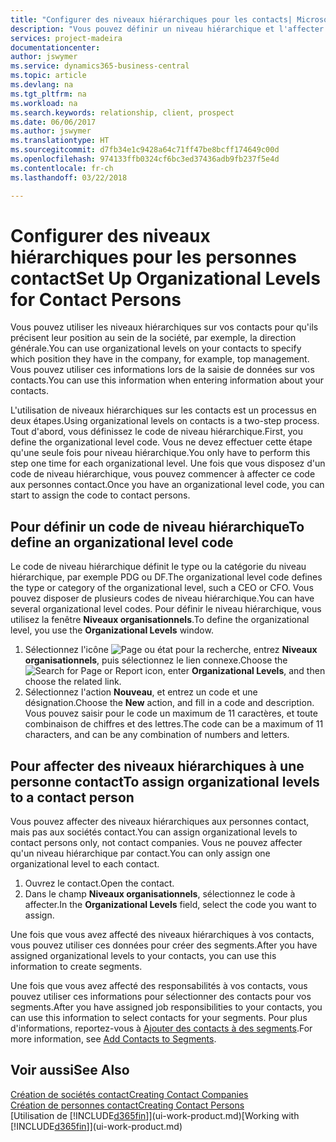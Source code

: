 ```yaml
---
title: "Configurer des niveaux hiérarchiques pour les contacts| Microsoft Docs"
description: "Vous pouvez définir un niveau hiérarchique et l'affecter à vos contacts pour indiquer leur position au sein de leur société, par exemple, la direction générale."
services: project-madeira
documentationcenter: 
author: jswymer
ms.service: dynamics365-business-central
ms.topic: article
ms.devlang: na
ms.tgt_pltfrm: na
ms.workload: na
ms.search.keywords: relationship, client, prospect
ms.date: 06/06/2017
ms.author: jswymer
ms.translationtype: HT
ms.sourcegitcommit: d7fb34e1c9428a64c71ff47be8bcff174649c00d
ms.openlocfilehash: 974133ffb0324cf6bc3ed37436adb9fb237f5e4d
ms.contentlocale: fr-ch
ms.lasthandoff: 03/22/2018

---
```

# <a name="set-up-organizational-levels-for-contact-persons"></a><span data-ttu-id="b028a-103">Configurer des niveaux hiérarchiques pour les personnes contact</span><span class="sxs-lookup"><span data-stu-id="b028a-103">Set Up Organizational Levels for Contact Persons</span></span>
<span data-ttu-id="b028a-104">Vous pouvez utiliser les niveaux hiérarchiques sur vos contacts pour qu'ils précisent leur position au sein de la société, par exemple, la direction générale.</span><span class="sxs-lookup"><span data-stu-id="b028a-104">You can use organizational levels on your contacts to specify which position they have in the company, for example, top management.</span></span> <span data-ttu-id="b028a-105">Vous pouvez utiliser ces informations lors de la saisie de données sur vos contacts.</span><span class="sxs-lookup"><span data-stu-id="b028a-105">You can use this information when entering information about your contacts.</span></span>

<span data-ttu-id="b028a-106">L'utilisation de niveaux hiérarchiques sur les contacts est un processus en deux étapes.</span><span class="sxs-lookup"><span data-stu-id="b028a-106">Using organizational levels on contacts is a two-step process.</span></span> <span data-ttu-id="b028a-107">Tout d'abord, vous définissez le code de niveau hiérarchique.</span><span class="sxs-lookup"><span data-stu-id="b028a-107">First, you define the organizational level code.</span></span> <span data-ttu-id="b028a-108">Vous ne devez effectuer cette étape qu'une seule fois pour niveau hiérarchique.</span><span class="sxs-lookup"><span data-stu-id="b028a-108">You only have to perform this step one time for each organizational level.</span></span> <span data-ttu-id="b028a-109">Une fois que vous disposez d'un code de niveau hiérarchique, vous pouvez commencer à affecter ce code aux personnes contact.</span><span class="sxs-lookup"><span data-stu-id="b028a-109">Once you have an organizational level code, you can start to assign the code to contact persons.</span></span>

## <a name="to-define-an-organizational-level-code"></a><span data-ttu-id="b028a-110">Pour définir un code de niveau hiérarchique</span><span class="sxs-lookup"><span data-stu-id="b028a-110">To define an organizational level code</span></span>
<span data-ttu-id="b028a-111">Le code de niveau hiérarchique définit le type ou la catégorie du niveau hiérarchique, par exemple PDG ou DF.</span><span class="sxs-lookup"><span data-stu-id="b028a-111">The organizational level code defines the type or category of the organizational level, such a CEO  or CFO.</span></span> <span data-ttu-id="b028a-112">Vous pouvez disposer de plusieurs codes de niveau hiérarchique.</span><span class="sxs-lookup"><span data-stu-id="b028a-112">You can have several organizational level codes.</span></span> <span data-ttu-id="b028a-113">Pour définir le niveau hiérarchique, vous utilisez la fenêtre **Niveaux organisationnels**.</span><span class="sxs-lookup"><span data-stu-id="b028a-113">To define the organizational level, you use the **Organizational Levels** window.</span></span>

1. <span data-ttu-id="b028a-114">Sélectionnez l'icône ![Page ou état pour la recherche](media/ui-search/search_small.png "Page ou état pour la recherche"), entrez **Niveaux organisationnels**, puis sélectionnez le lien connexe.</span><span class="sxs-lookup"><span data-stu-id="b028a-114">Choose the ![Search for Page or Report](media/ui-search/search_small.png "Search for Page or Report icon") icon, enter **Organizational Levels**, and then choose the related link.</span></span>
2. <span data-ttu-id="b028a-115">Sélectionnez l'action **Nouveau**, et entrez un code et une désignation.</span><span class="sxs-lookup"><span data-stu-id="b028a-115">Choose the **New** action, and fill in a code and description.</span></span> <span data-ttu-id="b028a-116">Vous pouvez saisir pour le code un maximum de 11 caractères, et toute combinaison de chiffres et des lettres.</span><span class="sxs-lookup"><span data-stu-id="b028a-116">The code can be a maximum of 11 characters, and can be any combination of numbers and letters.</span></span>

## <a name="to-assign-organizational-levels-to-a-contact-person"></a><span data-ttu-id="b028a-117">Pour affecter des niveaux hiérarchiques à une personne contact</span><span class="sxs-lookup"><span data-stu-id="b028a-117">To assign organizational levels to a contact person</span></span>
<span data-ttu-id="b028a-118">Vous pouvez affecter des niveaux hiérarchiques aux personnes contact, mais pas aux sociétés contact.</span><span class="sxs-lookup"><span data-stu-id="b028a-118">You can assign organizational levels to contact persons only, not contact companies.</span></span> <span data-ttu-id="b028a-119">Vous ne pouvez affecter qu'un niveau hiérarchique par contact.</span><span class="sxs-lookup"><span data-stu-id="b028a-119">You can only assign one organizational level to each contact.</span></span>

1. <span data-ttu-id="b028a-120">Ouvrez le contact.</span><span class="sxs-lookup"><span data-stu-id="b028a-120">Open the contact.</span></span>
2. <span data-ttu-id="b028a-121">Dans le champ **Niveaux organisationnels**, sélectionnez le code à affecter.</span><span class="sxs-lookup"><span data-stu-id="b028a-121">In the **Organizational Levels** field, select the code you want to assign.</span></span>

<span data-ttu-id="b028a-122">Une fois que vous avez affecté des niveaux hiérarchiques à vos contacts, vous pouvez utiliser ces données pour créer des segments.</span><span class="sxs-lookup"><span data-stu-id="b028a-122">After you have assigned organizational levels to your contacts, you can use this information to create segments.</span></span>

<span data-ttu-id="b028a-123">Une fois que vous avez affecté des responsabilités à vos contacts, vous pouvez utiliser ces informations pour sélectionner des contacts pour vos segments.</span><span class="sxs-lookup"><span data-stu-id="b028a-123">After you have assigned job responsibilities to your contacts, you can use this information to select contacts for your segments.</span></span> <span data-ttu-id="b028a-124">Pour plus d'informations, reportez-vous à [Ajouter des contacts à des segments](marketing-add-contact-segment.md).</span><span class="sxs-lookup"><span data-stu-id="b028a-124">For more information, see [Add Contacts to Segments](marketing-add-contact-segment.md).</span></span>

## <a name="see-also"></a><span data-ttu-id="b028a-125">Voir aussi</span><span class="sxs-lookup"><span data-stu-id="b028a-125">See Also</span></span>
[<span data-ttu-id="b028a-126">Création de sociétés contact</span><span class="sxs-lookup"><span data-stu-id="b028a-126">Creating Contact Companies</span></span>](marketing-create-contact-companies.md)  
[<span data-ttu-id="b028a-127">Création de personnes contact</span><span class="sxs-lookup"><span data-stu-id="b028a-127">Creating Contact Persons</span></span>](marketing-create-contact-persons.md)  
<span data-ttu-id="b028a-128">[Utilisation de [!INCLUDE[d365fin](includes/d365fin_md.md)]](ui-work-product.md)</span><span class="sxs-lookup"><span data-stu-id="b028a-128">[Working with [!INCLUDE[d365fin](includes/d365fin_md.md)]](ui-work-product.md)</span></span>  

